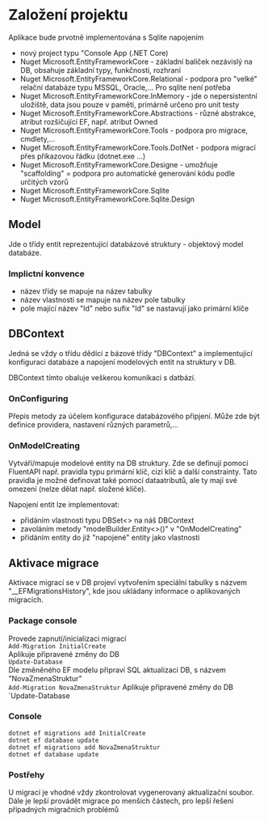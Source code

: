 # Založení projektu
Aplikace bude prvotně implementována s Sqlite napojením

* nový project typu "Console App (.NET Core)
* Nuget Microsoft.EntityFrameworkCore - základní balíček nezávislý na DB, obsahuje základní typy, funkčnosti, rozhraní
* Nuget Microsoft.EntityFrameworkCore.Relational - podpora pro "velké" relační databáze typu MSSQL, Oracle,... Pro sqlite není potřeba
* Nuget Microsoft.EntityFrameworkCore.InMemory - jde o nepersistentní uložiště, data jsou pouze v paměti, primárně určeno pro unit testy
* Nuget Microsoft.EntityFrameworkCore.Abstractions - různé abstrakce, atribut rozšičující EF, např. atribut Owned
* Nuget Microsoft.EntityFrameworkCore.Tools - podpora pro migrace, cmdlety,...
* Nuget Microsoft.EntityFrameworkCore.Tools.DotNet - podpora migrací přes příkazovou řádku (dotnet.exe ...)
* Nuget Microsoft.EntityFrameworkCore.Designe - umožňuje "scaffolding" = podpora pro automatické generování kódu podle určitých vzorů
* Nuget Microsoft.EntityFrameworkCore.Sqlite
* Nuget Microsoft.EntityFrameworkCore.Sqlite.Design

## Model
Jde o třídy entit reprezentující databázové struktury - objektový model databáze.

### Implictní konvence
* název třídy se mapuje na název tabulky
* název vlastnosti se mapuje na název pole tabulky
* pole mající název "Id" nebo sufix "Id" se nastavují jako primární klíče

## DBContext
Jedná se vždy o třídu dědící z bázové třídy "DBContext" a implementující konfiguraci databáze a napojení modelových entit na struktury v DB.

DBContext tímto obaluje veškerou komunikaci s datbází.

### OnConfiguring
Přepis metody za účelem konfigurace databázového připjení. Může zde být definice providera, nastavení různých parametrů,...

### OnModelCreating
Vytváří/mapuje modelové entity na DB struktury. Zde se definují pomocí FluentAPI např. pravidla typu primární klíč, cizí klíč a další constrainty. Tato pravidla je možné definovat také pomocí dataatributů, ale ty mají své omezení (nelze dělat např. složené klíče).

Napojení entit lze implementovat:
* přidáním vlastnosti typu DBSet<> na náš DBContext
* zavoláním metody "modelBuilder.Entity<>()" v "OnModelCreating"
* přidáním entity do již "napojené" entity jako vlastnosti

## Aktivace migrace
Aktivace migrací se v DB projeví vytvořením speciální tabulky s názvem "__EFMigrationsHistory", kde jsou ukládany informace o aplikovaných migracích.
### Package console
Provede zapnutí/inicializaci migrací<br/>
`Add-Migration InitialCreate`<br/>
Aplikuje připravené změny do DB<br/>
`Update-Database`<br/>
Dle změněného EF modelu připraví SQL aktualizaci DB, s názvem "NovaZmenaStruktur"<br/>
`Add-Migration NovaZmenaStruktur`
Aplikuje připravené změny do DB<br/>
`Update-Database

### Console
`dotnet ef migrations add InitialCreate`<br/>
`dotnet ef database update`<br/>
`dotnet ef migrations add NovaZmenaStruktur`<br/>
`dotnet ef database update`

### Postřehy
U migrací je vhodné vždy zkontrolovat vygenerovaný aktualizační soubor. Dále je lepší provádět migrace po menších částech, pro lepší řešení případných migračních problémů


